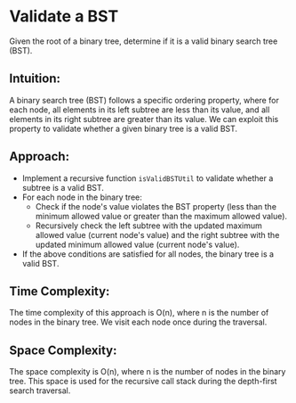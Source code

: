 # Validate a BST

Given the root of a binary tree, determine if it is a valid binary search tree (BST).

## Intuition:

A binary search tree (BST) follows a specific ordering property, where for each node, all elements in its left subtree are less than its value, and all elements in its right subtree are greater than its value. We can exploit this property to validate whether a given binary tree is a valid BST.

## Approach:

- Implement a recursive function `isValidBSTUtil` to validate whether a subtree is a valid BST.
- For each node in the binary tree:
  - Check if the node's value violates the BST property (less than the minimum allowed value or greater than the maximum allowed value).
  - Recursively check the left subtree with the updated maximum allowed value (current node's value) and the right subtree with the updated minimum allowed value (current node's value).
- If the above conditions are satisfied for all nodes, the binary tree is a valid BST.

## Time Complexity:

The time complexity of this approach is O(n), where n is the number of nodes in the binary tree. We visit each node once during the traversal.

## Space Complexity:

The space complexity is O(n), where n is the number of nodes in the binary tree. This space is used for the recursive call stack during the depth-first search traversal.
